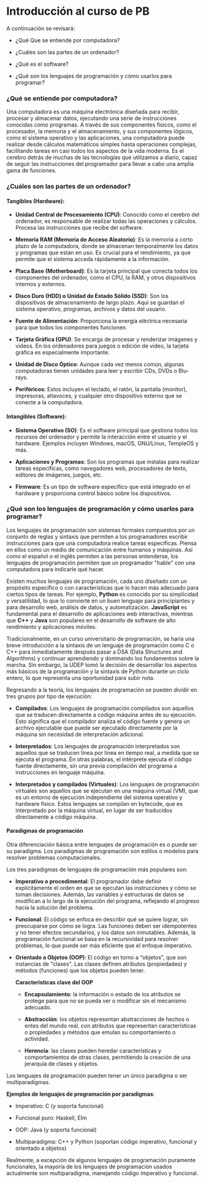 # Introducción al curso de PB

A continuación se revisará:

- ¿Qué Que se entiende por computadora?

-   ¿Cuáles son las partes de un ordenador?

-   ¿Qué es el software?

-   ¿Qué son los lenguajes de programación y cómo usarlos para programar?

### ¿Qué se entiende por computadora?

Una computadora es una máquina electrónica diseñada para recibir, procesar y almacenar datos, ejecutando una serie de instrucciones conocidas como programas. A través de sus componentes físicos, como el procesador, la memoria y el almacenamiento, y sus componentes lógicos, como el sistema operativo y las aplicaciones, una computadora puede realizar desde cálculos matemáticos simples hasta operaciones complejas, facilitando tareas en casi todos los aspectos de la vida moderna. Es el cerebro detrás de muchas de las tecnologías que utilizamos a diario, capaz de seguir las instrucciones del programador para llevar a cabo una amplia gama de funciones.

### ¿Cuáles son las partes de un ordenador?

#### Tangibles **(Hardware)**:

-   **Unidad Central de Procesamiento (CPU)**: Conocido como el cerebro del ordenador, es responsable de realizar todas las operaciones y cálculos. Procesa las instrucciones que recibe del software.
    
-   **Memoria RAM (Memoria de Acceso Aleatorio)**: Es la memoria a corto plazo de la computadora, donde se almacenan temporalmente los datos y programas que están en uso. Es crucial para el rendimiento, ya que permite que el sistema acceda rápidamente a la información.
    
-   **Placa Base (Motherboard)**: Es la tarjeta principal que conecta todos los componentes del ordenador, como el CPU, la RAM, y otros dispositivos internos y externos.
    
-   **Disco Duro (HDD) o Unidad de Estado Sólido (SSD)**: Son los dispositivos de almacenamiento de largo plazo. Aquí se guardan el sistema operativo, programas, archivos y datos del usuario.
    
-   **Fuente de Alimentación**: Proporciona la energía eléctrica necesaria para que todos los componentes funcionen.
    
-   **Tarjeta Gráfica (GPU)**: Se encarga de procesar y renderizar imágenes y videos. En los ordenadores para juegos o edición de video, la tarjeta gráfica es especialmente importante.
    
-   **Unidad de Disco Óptico**: Aunque cada vez menos común, algunas computadoras tienen unidades para leer y escribir CDs, DVDs o Blu-rays.

-   **Periféricos**: Estos incluyen el teclado, el ratón, la pantalla (monitor), impresoras, altavoces, y cualquier otro dispositivo externo que se conecte a la computadora.

#### Intangibles **(Software)**:

-   **Sistema Operativo (SO)**: Es el software principal que gestiona todos los recursos del ordenador y permite la interacción entre el usuario y el hardware. Ejemplos incluyen Windows, macOS, GNU/Linux, TempleOS y más.
    
-   **Aplicaciones y Programas**: Son los programas que instalas para realizar tareas específicas, como navegadores web, procesadores de texto, editores de imágenes, juegos, etc.
    
-   **Firmware**: Es un tipo de software específico que está integrado en el hardware y proporciona control básico sobre los dispositivos.

### ¿Qué son los lenguajes de programación y cómo usarlos para programar?

Los lenguajes de programación son sistemas formales compuestos por un conjunto de reglas y sintaxis que permiten a los programadores escribir instrucciones para que una computadora realice tareas específicas. Piensa en ellos como un medio de comunicación entre humanos y máquinas. Así como el español o el inglés permiten a las personas entenderse, los lenguajes de programación permiten que un programador "hable" con una computadora para indicarle qué hacer.

Existen muchos lenguajes de programación, cada uno diseñado con un propósito específico o con características que lo hacen más adecuado para ciertos tipos de tareas. Por ejemplo, **Python** es conocido por su simplicidad y versatilidad, lo que lo convierte en un buen lenguaje para principiantes y para desarrollo web, análisis de datos, y automatización. **JavaScript** es fundamental para el desarrollo de aplicaciones web interactivas, mientras que **C++** y **Java** son populares en el desarrollo de software de alto rendimiento y aplicaciones móviles.

Tradicionalmente, en un curso universitario de programación, se haría una breve introducción a la sintaxis de un lenguaje de programación como C o C++ para inmediatamente después pasar a DSA (Data Structures and Algorithms) y continuar aprendiendo y dominando los fundamentos sobre la marcha. Sin embargo, la UDEP tomó la decisión de desarrollar los aspectos más básicos de la programación y la sintaxis de Python durante un ciclo entero, lo que representa una oportunidad para subir nota.

Regresando a la teoría, los lenguajes de programación se pueden dividir en tres grupos por tipo de ejecución:

- **Compilados**: Los lenguajes de programación compilados son aquellos que se traducen directamente a código máquina antes de su ejecución. Esto significa que el compilador analiza el código fuente y genera un archivo ejecutable que puede ser ejecutado directamente por la máquina sin necesidad de interpretación adicional.

- **Interpretados**: Los lenguajes de programación interpretados son aquellos que se traducen línea por línea en tiempo real, a medida que se ejecuta el programa. En otras palabras, el intérprete ejecuta el código fuente directamente, sin una previa compilación del programa a instrucciones en lenguaje máquina.

- **Interpretados y compilados (Virtuales)**: Los lenguajes de programación virtuales son aquellos que se ejecutan en una máquina virtual (VM), que es un entorno de ejecución independiente del sistema operativo y hardware físico. Estos lenguajes se compilan en bytecode, que es interpretado por la máquina virtual, en lugar de ser traducidos directamente a código máquina.

#### Paradigmas de programación

Otra diferenciación básica entre lenguajes de programación es o puede ser su paradigma. Los paradigmas de programación son estilos o modelos para resolver problemas computacionales.

Los tres paradigmas de lenguajes de programación más populares son:

-	**Imperativo o procedimental**: El programador debe definir explícitamente el orden en que se ejecutan las instrucciones y cómo se toman decisiones. Además, las variables y estructuras de datos se modifican a lo largo de la ejecución del programa, reflejando el progreso hacia la solución del problema.

-	**Funcional**: El código se enfoca en describir qué se quiere lograr, sin preocuparse por cómo se logra. Las funciones deben ser idempotentes y no tener efectos secundarios, y los datos son inmutables. Además, la programación funcional se basa en la recursividad para resolver problemas, lo que puede ser más eficiente que el enfoque imperativo.
	
-	**Orientado a Objetos (OOP)**: El código en torno a "objetos", que son instancias de "clases". Las clases definen atributos (propiedades) y métodos (funciones) que los objetos pueden tener. 
    
    **Características clave del OOP**

    -   **Encapsulamiento**: la información o estado de los atributos se protege para que no se pueda ver o modificar sin el mecanismo adecuado.
    
    -   **Abstracción**: los objetos representan abstracciones de hechos o entes del mundo real, con atributos que representan características o propiedades y métodos que emulan su comportamiento o actividad.
     
    -   **Herencia**: las clases pueden heredar características y comportamientos de otras clases, permitiendo la creación de una jerarquía de clases y objetos.

Los lenguajes de programación pueden tener un único paradigma o ser multiparadigmas.

**Ejemplos de lenguajes de programación por paradigmas**:

-   Imperativo: C (y soporta funcional)

-   Funcional puro: Haskell, Elm

-   OOP: Java (y soporta funcional)

-   Multiparadigma: C++ y Python (soportan código imperativo, funcional y orientado a objetos)

Realmente, a excepción de algunos lenguajes de programación puramente funcionales, la mayoría de los lenguajes de programación usados actualmente son multiparadigma, manejando código imperativo y funcional.